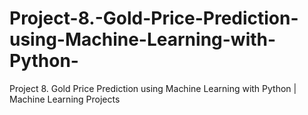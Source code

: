 # Project-8.-Gold-Price-Prediction-using-Machine-Learning-with-Python-
Project 8. Gold Price Prediction using Machine Learning with Python | Machine Learning Projects
